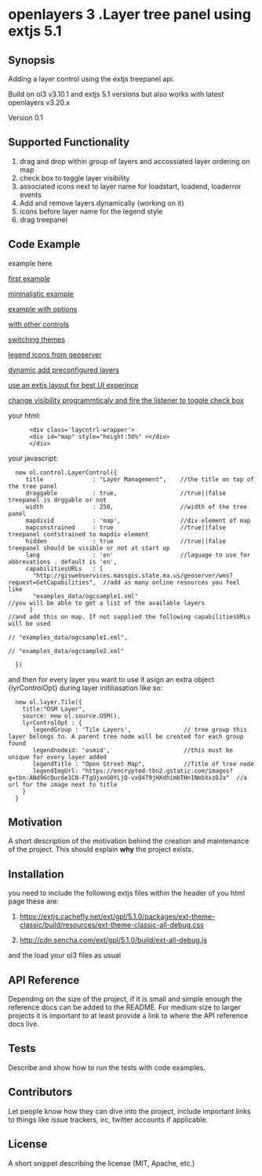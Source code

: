 # openlayers 3 .Layer tree panel using extjs 5.1


## Synopsis

Adding a layer control using the extjs treepanel api.

Build on ol3 v3.10.1 and extjs 5.1 versions
but also works with latest openlayers v3.20.x

Version 0.1

## Supported Functionality


1. drag and drop within group of layers and accossiated layer ordering on map
2. check box to toggle layer visibility
3. associated icons next to layer name for loadstart, loadend, loaderror events
4. Add and remove layers dynamically  (working on it)
5. icons before layer name for the legend style
6. drag treepanel


## Code Example
example here

[first example](http://ptsagkis.github.io/extjs_ol3_layercontrol/example.html)

[mininalistic example](http://ptsagkis.github.io/extjs_ol3_layercontrol/example0_minimalistic.html)

[example with options](http://ptsagkis.github.io/extjs_ol3_layercontrol/example1_withoptions.html)

[with other controls](http://ptsagkis.github.io/extjs_ol3_layercontrol/example2_morecontrols.html)

[switching themes](http://ptsagkis.github.io/extjs_ol3_layercontrol/example3_themes.html)

[legend icons from geoserver](http://ptsagkis.github.io/extjs_ol3_layercontrol/example3.html)

[dynamic add preconfigured layers](http://ptsagkis.github.io/extjs_ol3_layercontrol/example4_dynamic_add_layer.html)

[use an extjs layout for best UI experince](http://ptsagkis.github.io/extjs_ol3_layercontrol/example5_extjslayout.html)

[change visibility programmticaly and fire the listener to toggle check box ](http://ptsagkis.github.io/extjs_ol3_layercontrol/example6_vector.html)

your html:

          <div class='laycntrl-wrapper'>
          <div id="map" style="height:50%" ></div>
          </div>


your javascript:

      
      
      new ol.control.LayerControl({
         title              : "Layer Management",    //the title on top of the tree panel
         draggable          : true,                  //true||false treepanel is drggable or not
         width              : 250,                   //width of the tree panel
         mapdivid           : 'map',                 //div element of map
         mapconstrained     : true                   //true||false treepanel contstrained to mapdiv element 
         hidden             : true                   //true||false treepanel should be visible or not at start up
         lang               : 'en'                   //laguage to use for abbrevations . default is 'en',   
         capabilitiesURLs   : [
           "http://giswebservices.massgis.state.ma.us/geoserver/wms?request=GetCapabilities",  //add as many online resources you feel like
           "examples_data/ogcsample1.xml"                                                      //you will be able to get a list of the available layers
          ]                                                                                    //and add this on map. If not supplied the following capabilitiesURLs will be used
                                                                                               // "examples_data/ogcsample1.xml",
                                                                                               // "examples_data/ogcsample2.xml"
         
      })
      
and then for every layer you want to use it 
asign an extra object {lyrControlOpt} during layer initiliasation
like so:
      
      new ol.layer.Tile({  
        title:"OSM Layer",
        source: new ol.source.OSM(),
        lyrControlOpt : {
           legendGroup : 'Tile Layers',               // tree group this layer belongs to. A parent tree node will be created for each group found
           legendnodeid: 'osmid',                     //this must be unique for every layer added
           legendTitle : "Open Street Map",           //Title of tree node
           legendImgUrl: "https://encrypted-tbn2.gstatic.com/images?q=tbn:ANd9GcQuc6e1CN-FTgOjxnG0YLjQ-vxQ4T9jHXdhimbTHn1NmbXxzDJa"  //a url for the image next to title
        }
      }


## Motivation

A short description of the motivation behind the creation and maintenance of the project. This should explain **why** the project exists.

## Installation

you need to include the following extjs files within the header of you html page
these are:

1. https://extjs.cachefly.net/ext/gpl/5.1.0/packages/ext-theme-classic/build/resources/ext-theme-classic-all-debug.css

2. http://cdn.sencha.com/ext/gpl/5.1.0/build/ext-all-debug.js

and the load your ol3 files as usual


## API Reference

Depending on the size of the project, if it is small and simple enough the reference docs can be added to the README. For medium size to larger projects it is important to at least provide a link to where the API reference docs live.

## Tests

Describe and show how to run the tests with code examples.

## Contributors

Let people know how they can dive into the project, include important links to things like issue trackers, irc, twitter accounts if applicable.

## License

A short snippet describing the license (MIT, Apache, etc.)
